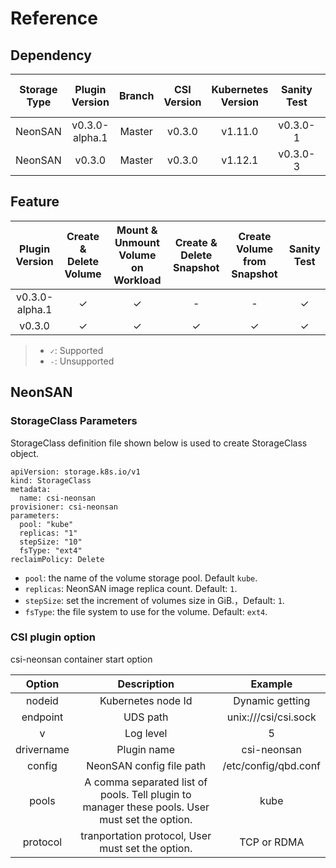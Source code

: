 # Reference

## Dependency

| Storage Type| Plugin Version | Branch| CSI Version | Kubernetes Version | Sanity Test | NeonSAN CLI Version|
|:---:|:---:|:---:|:---:|:---:|:---:|:---:|
|NeonSAN|v0.3.0-alpha.1|Master| v0.3.0| v1.11.0|v0.3.0-1 |  dev  |
|NeonSAN|v0.3.0|Master|v0.3.0|v1.12.1|v0.3.0-3| v1.2.0|

## Feature

| Plugin Version   | Create & Delete Volume  | Mount & Unmount Volume on Workload | Create & Delete Snapshot | Create Volume from Snapshot | Sanity Test |
|:---:|:---:|:-------------------------:|:----------:|:---------:|:--------:|
| v0.3.0-alpha.1|✓|✓|-|-|✓|
| v0.3.0|✓|✓|✓|✓|✓|

> - `✓`: Supported
> - `-`: Unsupported

## NeonSAN

### StorageClass Parameters

StorageClass definition file shown below is used to create StorageClass object.

```
apiVersion: storage.k8s.io/v1
kind: StorageClass
metadata:
  name: csi-neonsan
provisioner: csi-neonsan
parameters:
  pool: "kube"
  replicas: "1"
  stepSize: "10"
  fsType: "ext4"
reclaimPolicy: Delete 
```

- `pool`: the name of the volume storage pool. Default `kube`.
- `replicas`: NeonSAN image replica count. Default: `1`.
- `stepSize`: set the increment of volumes size in GiB.，Default: `1`.
- `fsType`: the file system to use for the volume. Default: `ext4`.

### CSI plugin option

csi-neonsan container start option

|Option|Description|Example|
|:---:|:---:|:---:|
|nodeid| Kubernetes node Id |Dynamic getting|
|endpoint| UDS path |unix:///csi/csi.sock|
|v| Log level|5|
|drivername| Plugin name|csi-neonsan|
|config|NeonSAN config file path|/etc/config/qbd.conf|
|pools| A comma separated list of pools. Tell plugin to manager these pools. User must set the option. |kube|
|protocol| tranportation protocol, User must set the option. |TCP or RDMA|